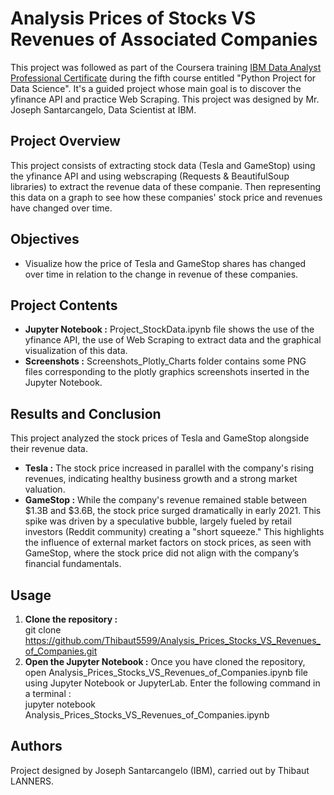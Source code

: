 # Analysis Prices of Stocks VS Revenues of Associated Companies

This project was followed as part of the Coursera training [IBM Data Analyst Professional Certificate](https://www.coursera.org/professional-certificates/ibm-data-analyst?) during the fifth course entitled "Python Project for Data Science". It's a guided project whose main goal is to discover the yfinance API and practice Web Scraping.
This project was designed by Mr. Joseph Santarcangelo, Data Scientist at IBM.

## Project Overview
This project consists of extracting stock data (Tesla and GameStop) using the yfinance API and using webscraping (Requests & BeautifulSoup libraries) to extract the revenue data of these companie. Then representing this data on a graph to see how these companies' stock price and revenues have changed over time.

## Objectives
- Visualize how the price of Tesla and GameStop shares has changed over time in relation to the change in revenue of these companies.

## Project Contents
- **Jupyter Notebook :** Project_StockData.ipynb file shows the use of the yfinance API, the use of Web Scraping to extract data and the graphical visualization of this data.
- **Screenshots :** Screenshots_Plotly_Charts folder contains some PNG files corresponding to the plotly graphics screenshots inserted in the Jupyter Notebook.

## Results and Conclusion
This project analyzed the stock prices of Tesla and GameStop alongside their revenue data.
- **Tesla :** The stock price increased in parallel with the company's rising revenues, indicating healthy business growth and a strong market valuation.
- **GameStop :** While the company's revenue remained stable between $1.3B and $3.6B, the stock price surged dramatically in early 2021. This spike was driven by a speculative bubble, largely fueled by retail investors (Reddit community) creating a "short squeeze."
This highlights the influence of external market factors on stock prices, as seen with GameStop, where the stock price did not align with the company’s financial fundamentals.

## Usage 
1. **Clone the repository :**\
   git clone https://github.com/Thibaut5599/Analysis_Prices_Stocks_VS_Revenues_of_Companies.git
2. **Open the Jupyter Notebook :** Once you have cloned the repository, open Analysis_Prices_Stocks_VS_Revenues_of_Companies.ipynb file using Jupyter Notebook or JupyterLab. Enter the following command in a terminal :\
   jupyter notebook Analysis_Prices_Stocks_VS_Revenues_of_Companies.ipynb

## Authors
Project designed by Joseph Santarcangelo (IBM), carried out by Thibaut LANNERS.
